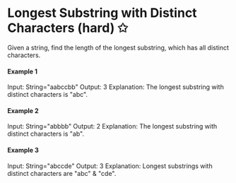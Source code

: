 # Longest Substring with Distinct Characters (hard) ✩

Given a string, find the length of the longest substring, which has all distinct characters.


#### Example 1
Input: String="aabccbb"
Output: 3
Explanation: The longest substring with distinct characters is "abc".

#### Example 2
Input: String="abbbb"
Output: 2
Explanation: The longest substring with distinct characters is "ab".

#### Example 3
Input: String="abccde"
Output: 3
Explanation: Longest substrings with distinct characters are "abc" & "cde".

